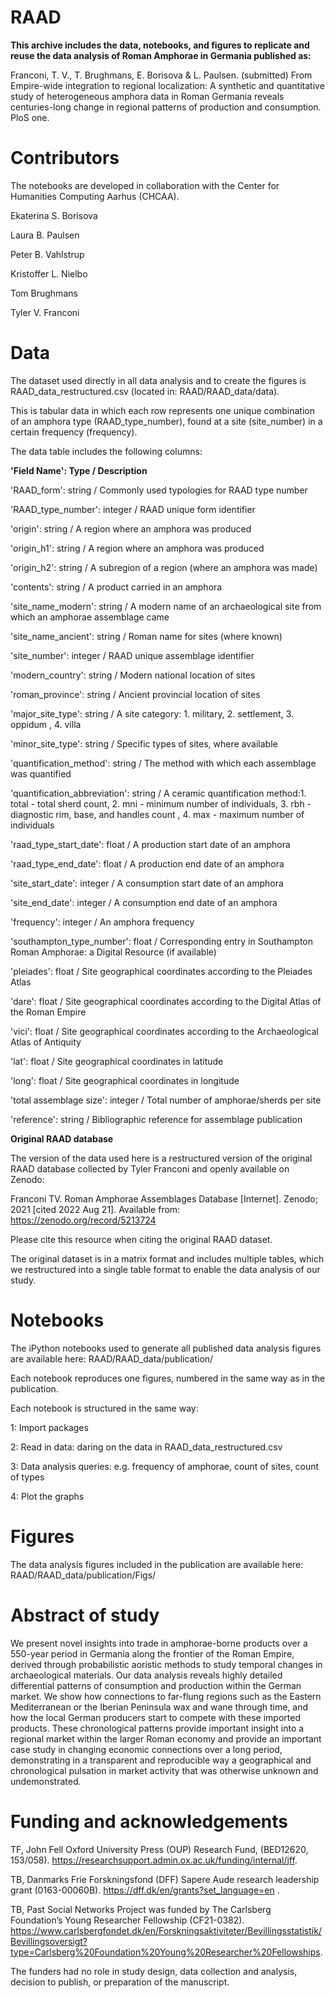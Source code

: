 # RAAD

<b>This archive includes the data, notebooks, and figures to replicate and reuse the data analysis of Roman Amphorae in Germania published as:</b>

Franconi, T. V., T. Brughmans, E. Borisova & L. Paulsen. (submitted) From Empire-wide integration to regional localization: A synthetic and quantitative study of heterogeneous amphora data in Roman Germania reveals centuries-long change in regional patterns of production and consumption. PloS one.

# Contributors

The notebooks are developed in collaboration with the Center for Humanities Computing Aarhus (CHCAA).

Ekaterina S. Borisova

Laura B. Paulsen

Peter B. Vahlstrup

Kristoffer L. Nielbo

Tom Brughmans

Tyler V. Franconi

# <b>Data</b>

The dataset used directly in all data analysis and to create the figures is RAAD_data_restructured.csv (located in: RAAD/RAAD_data/data).

This is tabular data in which each row represents one unique combination of an amphora type (RAAD_type_number), found at a site (site_number) in a certain frequency (frequency).

The data table includes the following columns:

<b>'Field Name':          Type /	Description</b>

'RAAD_form':	        string /	Commonly used typologies for RAAD type number

'RAAD_type_number':	integer /	RAAD unique form identifier

'origin':	          string /	A region where an amphora was produced 

'origin_h1':	        string /	A region where an amphora was produced 

'origin_h2':	        string /	A subregion of a region (where an amphora was made) 

'contents':	        string /	A product carried in an amphora 

'site_name_modern':	string /	A modern name of an archaeological site from which an amphorae assemblage came 

'site_name_ancient': 	string /	Roman name for sites (where known)

'site_number':	integer /	RAAD unique assemblage identifier

'modern_country': 	string /	Modern national location of sites

'roman_province':	string /	Ancient provincial location of sites

'major_site_type':	string /	A site category: 1.	military, 2.	settlement, 3.	oppidum , 4.	villa

'minor_site_type': 	string /	Specific types of sites, where available

'quantification_method':	string /	The method with which each assemblage was quantified

'quantification_abbreviation':	string /	A ceramic quantification method:1.	total - total sherd count, 2.	mni - minimum number of individuals, 3.	rbh - diagnostic rim, base, and handles count , 4.	max - maximum number of individuals

'raad_type_start_date':	float /	A production start date of an amphora

'raad_type_end_date':	float /	A production end date of an amphora

'site_start_date':	integer /	A consumption start date of an amphora

'site_end_date':	integer /	A consumption end date of an amphora

'frequency':	integer /	An amphora frequency 

'southampton_type_number': 	float /	Corresponding entry in Southampton Roman Amphorae: a Digital Resource (if available)

'pleiades':	float /	Site geographical coordinates according to the Pleiades Atlas

'dare':	float /	Site geographical coordinates according to the Digital Atlas of the Roman Empire

'vici':	float /	Site geographical coordinates according to the Archaeological Atlas of Antiquity

'lat':	float /	Site geographical coordinates in latitude

'long':	float /	Site geographical coordinates in longitude

'total assemblage size': 	integer /	Total number of amphorae/sherds per site

'reference':	string /	Bibliographic reference for assemblage publication


<b>Original RAAD database</b>

The version of the data used here is a restructured version of the original RAAD database collected by Tyler Franconi and openly available on Zenodo:

Franconi TV. Roman Amphorae Assemblages Database [Internet]. Zenodo; 2021 [cited 2022 Aug 21]. Available from: https://zenodo.org/record/5213724

Please cite this resource when citing the original RAAD dataset.

The original dataset is in a matrix format and includes multiple tables, which we restructured into a single table format to enable the data analysis of our study.


# <b>Notebooks</b>

The iPython notebooks used to generate all published data analysis figures are available here: 
RAAD/RAAD_data/publication/

Each notebook reproduces one figures, numbered in the same way as in the publication.

Each notebook is structured in the same way:

1: Import packages

2: Read in data: daring on the data in RAAD_data_restructured.csv

3: Data analysis queries: e.g. frequency of amphorae, count of sites, count of types

4: Plot the graphs

# <b>Figures</b>

The data analysis figures included in the publication are available here: 
RAAD/RAAD_data/publication/Figs/

# <b>Abstract of study</b>

We present novel insights into trade in amphorae-borne products over a 550-year period in Germania along the frontier of the Roman Empire, derived through probabilistic aoristic methods to study temporal changes in archaeological materials. Our data analysis reveals highly detailed differential patterns of consumption and production within the German market. We show how connections to far-flung regions such as the Eastern Mediterranean or the Iberian Peninsula wax and wane through time, and how the local German producers start to compete with these imported products. These chronological patterns provide important insight into a regional market within the larger Roman economy and provide an important case study in changing economic connections over a long period, demonstrating in a transparent and reproducible way a geographical and chronological pulsation in market activity that was otherwise unknown and undemonstrated.

# <b>Funding and acknowledgements</b>

TF, John Fell Oxford University Press (OUP) Research Fund, (BED12620, 153/058). https://researchsupport.admin.ox.ac.uk/funding/internal/jff.

TB, Danmarks Frie Forskningsfond (DFF) Sapere Aude research leadership grant (0163-00060B). https://dff.dk/en/grants?set_language=en .

TB, Past Social Networks Project was funded by The Carlsberg Foundation’s Young Researcher Fellowship (CF21-0382). https://www.carlsbergfondet.dk/en/Forskningsaktiviteter/Bevillingsstatistik/Bevillingsoversigt?type=Carlsberg%20Foundation%20Young%20Researcher%20Fellowships.

The funders had no role in study design, data collection and analysis, decision to publish, or preparation of the manuscript.
